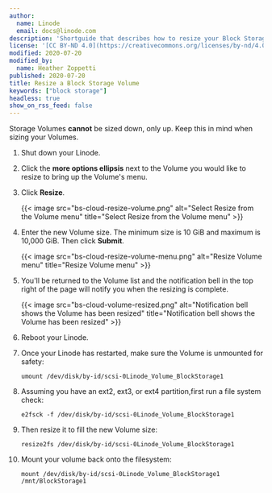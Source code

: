 ```yaml
---
author:
  name: Linode
  email: docs@linode.com
description: 'Shortguide that describes how to resize your Block Storage Volume to make it smaller.'
license: '[CC BY-ND 4.0](https://creativecommons.org/licenses/by-nd/4.0)'
modified: 2020-07-20
modified_by:
  name: Heather Zoppetti
published: 2020-07-20
title: Resize a Block Storage Volume
keywords: ["block storage"]
headless: true
show_on_rss_feed: false
---
```


Storage Volumes **cannot** be sized down, only up. Keep this in mind when sizing your Volumes.

1.  Shut down your Linode.

1.  Click the **more options ellipsis** next to the Volume you would like to resize to bring up the Volume's menu.

1.  Click **Resize**.

    {{< image src="bs-cloud-resize-volume.png" alt="Select Resize from the Volume menu" title="Select Resize from the Volume menu" >}}

1.  Enter the new Volume size. The minimum size is 10 GiB and maximum is 10,000 GiB. Then click **Submit**.

    {{< image src="bs-cloud-resize-volume-menu.png" alt="Resize Volume menu" title="Resize Volume menu" >}}

1.  You'll be returned to the Volume list and the notification bell in the top right of the page will notify you when the resizing is complete.

    {{< image src="bs-cloud-volume-resized.png" alt="Notification bell shows the Volume has been resized" title="Notification bell shows the Volume has been resized" >}}

1.  Reboot your Linode.

1.  Once your Linode has restarted, make sure the Volume is unmounted for safety:

        umount /dev/disk/by-id/scsi-0Linode_Volume_BlockStorage1

1.  Assuming you have an ext2, ext3, or ext4 partition,first run a file system check:

        e2fsck -f /dev/disk/by-id/scsi-0Linode_Volume_BlockStorage1

1.  Then resize it to fill the new Volume size:

        resize2fs /dev/disk/by-id/scsi-0Linode_Volume_BlockStorage1

1.  Mount your volume back onto the filesystem:

        mount /dev/disk/by-id/scsi-0Linode_Volume_BlockStorage1 /mnt/BlockStorage1
